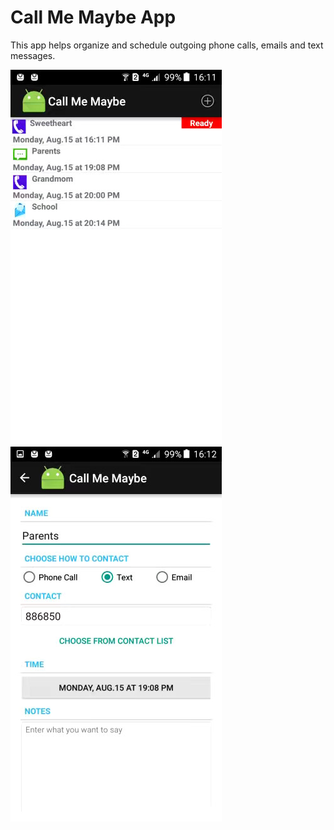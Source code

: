 # Call Me Maybe App

This app helps organize and schedule outgoing phone calls, emails and text messages.

![Alt text](./imgs/IMG_3031.JPG?raw=true "Screen Shot 1")
![Alt text](./imgs/IMG_3032.JPG?raw=true "Screen Shot 2")
